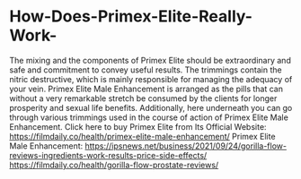 # How-Does-Primex-Elite-Really-Work-
The mixing and the components of Primex Elite should be extraordinary and safe and commitment to convey useful results. The trimmings contain the nitric destructive, which is mainly responsible for managing the adequacy of your vein. Primex Elite Male Enhancement is arranged as the pills that can without a very remarkable stretch be consumed by the clients for longer prosperity and sexual life benefits. Additionally, here underneath you can go through various trimmings used in the course of action of Primex Elite Male Enhancement. Click here to buy Primex Elite from Its Official Website: https://filmdaily.co/health/primex-elite-male-enhancement/  Primex Elite Male Enhancement: https://ipsnews.net/business/2021/09/24/gorilla-flow-reviews-ingredients-work-results-price-side-effects/  https://filmdaily.co/health/gorilla-flow-prostate-reviews/
